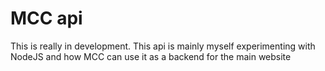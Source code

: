 # MCC api
This is really in development. This api is mainly myself experimenting with NodeJS and how MCC can use it as a backend for the main website

